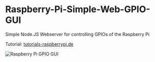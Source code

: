 # Raspberry-Pi-Simple-Web-GPIO-GUI
Simple Node.JS Webserver for controlling GPIOs of the Raspberry Pi

Tutorial: [tutorials-raspberrypi.de](http://tutorials-raspberrypi.de/raspberry-pi-nodejs-webserver-installieren-gpios-steuern)

![Raspberry Pi GPIO GUI](http://tutorials-raspberrypi.de/wp-content/uploads/Raspberry-Pi-Node.js-Webserver-GPIOS.png)